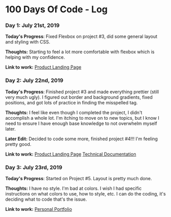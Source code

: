 # 100 Days Of Code - Log

### Day 1: July 21st, 2019

**Today's Progress**: Fixed Flexbox on project #3, did some general layout and styling with CSS. 

**Thoughts:** Starting to feel a lot more comfortable with flexbox which is helping with my confidence.

**Link to work:** [Product Landing Page](https://codepen.io/cynthiaw89/pen/MNYYPr)

### Day 2: July 22nd, 2019

**Today's Progress**: Finished project #3 and made everything prettier (still very much ugly).  I figured out border and background gradients, fixed positions, and got lots of practice in finding the misspelled tag.

**Thoughts:** I feel like even though I completed the project, I didn't accomplish a whole lot.  I'm itching to move on to new topics, but I know I need to ensure I have enough base knowledge to not overwhelm myself later.

**Later Edit:** Decided to code some more, finished project #4!!! I'm feeling pretty good.

**Link to work:** [Product Landing Page](https://codepen.io/cynthiaw89/pen/MNYYPr)
[Technical Documentation](https://codepen.io/cynthiaw89/pen/GVoRBE)

### Day 3: July 23rd, 2019

**Today's Progress**: Started on Project #5.  Layout is pretty much done.

**Thoughts:** I have no style.  I'm bad at colors.  I wish I had specific instructions on what colors to use, how to style, etc.  I can do the coding, it's deciding what to code that's the issue.


**Link to work:** [Personal Portfolio](https://codepen.io/cynthiaw89/full/xvVZVw)
